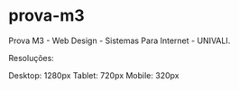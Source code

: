 # prova-m3
Prova M3 - Web Design - Sistemas Para Internet - UNIVALI.


Resoluções:

Desktop: 1280px
Tablet: 720px
Mobile: 320px
